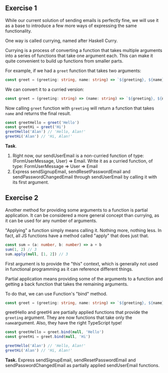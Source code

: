 ## Exercise 1

While our current solution of sending emails is perfectly fine, we will
use it as a base to introduce a few more ways of expressing the same
functionality.

One way is called currying, named after Haskell Curry.

Currying is a process of converting a function that takes multiple arguments
into a series of functions that take one argument each. This can make it quite
convenient to build up functions from smaller parts.

For example, if we had a `greet` function that takes two arguments:

```ts
const greet = (greeting: string, name: string) => `${greeting}, ${name}!`
```

We can convert it to a curried version:

```ts
const greet = (greeting: string) => (name: string) => `${greeting}, ${name}!`
```

Now calling `greet` function with `greeting` will return a function that takes
`name` and returns the final result.

```ts
const greetHello = greet('Hello')
const greetHi = greet('Hi')
greetHello('Alan') // 'Hello, Alan!'
greetHi('Alan') // 'Hi, Alan!'
```

**Task**.

1. Right now, our sendUserEmail is a non-curried function of type:
   (FormUserMessage, User) => Email.
   Write it as a curried function, of type:
   FormUserMessage => User => Email
2. Express sendSignupEmail, sendResetPasswordEmail and sendPasswordChangedEmail
   through sendUserEmail by calling it with its first argument.

## Exercise 2

Another method for providing some arguments to a function is partial application.
It can be considered a more general concept than currying, as it can be used
for any number of arguments.

"Applying" a function simply means calling it. Nothing more, nothing less.
In fact, all JS functions have a method called "apply" that does just that.

```ts
const sum = (a: number, b: number) => a + b
sum(1, 2) // 3
sum.apply(null, [1, 2]) // 3
```

First argument is to provide the "this" context, which is generally not used
in functional programming as it can reference different things.

Partial application means providing some of the arguments to a function and
getting a back function that takes the remaining arguments.

To do that, we can use Function's "bind" method.

```ts
const greet = (greeting: string, name: string) => `${greeting}, ${name}!`
```

greetHello and greetHi are partially applied functions that provide the
`greeting` argument. They are now functions that take only the `name`argument.
Also, they have the right TypeScript type!

```ts
const greetHello = greet.bind(null, 'Hello')
const greetHi = greet.bind(null, 'Hi')

greetHello('Alan') // 'Hello, Alan!'
greetHi('Alan') // 'Hi, Alan!'
```

**Task.** Express sendSignupEmail, sendResetPasswordEmail and
sendPasswordChangedEmail as partially applied sendUserEmail functions.
